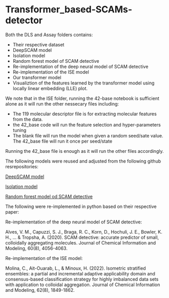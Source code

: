 # Transformer_based-SCAMs-detector

Both the DLS and Assay folders contains:
- Their respective dataset
- DeepSCAM model
- Isolation model
- Random forest model of SCAM detective
- Re-implementation of the deep neural model of SCAM detective
- Re-implementation of the ISE model
- Our transformer model 
- Visualiztion of the features learned by the transformer model using locally linear embedding (LLE) plot.

 We note that in the ISE folder, running the 42-base notebook is sufficient alone as it will run the other nessecary files including:
 - The 119 molecular descriptor file is for extracting molecular features from the data.
 - the 42_base code will run the feature selection and hyper-parameters tuning
 - The blank file will run the model when given a random seed/sate value. The 42_base file will run it once per seed/state
 
 Running the 42_base file is enough as it will run the other files accordingly. 

The following models were reused and adjusted from the following github resrepositories:

[DeepSCAM model](https://github.com/tcorodrigues/DeepSCAMs)
 
[Isolation model](https://github.com/DigiChem/DigitalDiscovery_Perspective/tree/main)

[Random forest model od SCAM detective](https://github.com/alvesvm/scam_detective/tree/master) 

The following were re-implemented in python based on their respective paper:

Re-implementation of the deep neural model of SCAM detective:

Alves, V. M., Capuzzi, S. J., Braga, R. C., Korn, D., Hochuli, J. E., Bowler, K. H., ... & Tropsha, A. (2020). SCAM detective: accurate predictor of small, colloidally aggregating molecules. Journal of Chemical Information and Modeling, 60(8), 4056-4063.

Re-implementation of the ISE model:

Molina, C., Ait-Ouarab, L., & Minoux, H. (2022). Isometric stratified ensembles: a partial and incremental adaptive applicability domain and consensus-based classification strategy for highly imbalanced data sets with application to colloidal aggregation. Journal of Chemical Information and Modeling, 62(8), 1849-1862.

